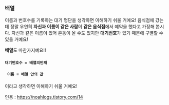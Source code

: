 ### 배열

이름과 번호수를 기록하는 대기 명단을 생각하면 이해하기 쉬울 거예요! 
음식점에 갔는데 정말 우연히 **자신과 이름이 같은 사람**이 **같은 음식점**에서 예약을 했다고 가정해 봅시다.
자신과 같은 이름이 있어 혼동이 올 수도 있지만 **대기번호**가 있기 때문에 구별할 수 있을 거예요!

**배열**도 마찬가지예요!!

#### ```대기번호수 = 배열의번째 ```
#### ``` 이름 = 배열 안의 값```
이라고 생각하면 이해하기 쉬울 거예요!

인용 : https://noahlogs.tistory.com/14